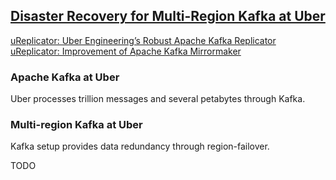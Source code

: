 ## [Disaster Recovery for Multi-Region Kafka at Uber](https://eng.uber.com/kafka/)

[uReplicator: Uber Engineering’s Robust Apache Kafka Replicator](https://eng.uber.com/ureplicator-apache-kafka-replicator/)  
[uReplicator: Improvement of Apache Kafka Mirrormaker](https://github.com/uber/uReplicator)  

### Apache Kafka at Uber

Uber processes trillion messages and several petabytes through Kafka.  

### Multi-region Kafka at Uber

Kafka setup provides data redundancy through region-failover.  

TODO
